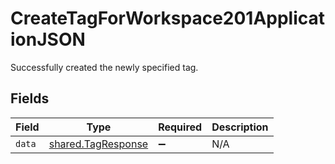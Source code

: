 # CreateTagForWorkspace201ApplicationJSON

Successfully created the newly specified tag.


## Fields

| Field                                                    | Type                                                     | Required                                                 | Description                                              |
| -------------------------------------------------------- | -------------------------------------------------------- | -------------------------------------------------------- | -------------------------------------------------------- |
| `data`                                                   | [shared.TagResponse](../../models/shared/tagresponse.md) | :heavy_minus_sign:                                       | N/A                                                      |